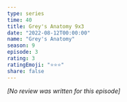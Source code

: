 ```yaml
---
type: series
time: 40
title: Grey's Anatomy 9x3
date: "2022-08-12T00:00:00"
name: "Grey's Anatomy"
season: 9
episode: 3
rating: 3
ratingEmoji: "⭐️⭐️⭐️"
share: false
---
```


*[No review was written for this episode]*